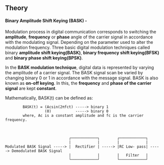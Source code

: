 ## Theory

####  Binary Amplitude Shift Keying (BASK) -
<p>
    Modulation process in digital communication corresponds to switching the <b>amplitude</b>, <b>frequency</b> or <b>phase</b> angle</b> of the carrier signal in accordance with the modulating signal. Depending on the parameter used to alter the modulation frequency.
    Three basic digital modulation techniques called binary <b>amplitude shift keying(BASK)</b>, <b>binary frequency shift keying(BFSK)</b> and <b>binary phase shift keying(BPSK)</b>.
    <br>
    
In the <b>BASK modulation technique</b>, digital data is represented by varying the amplitude of a carrier signal. The BASK signal scan be varied by changing binary 0 or 1 in accordance with the message signal. BASK is also known as <b>on-off keying</b>. In this, the <b>frequency</b> and <b>phase of the carrier signal</b> are kept <b>constant</b>.

Mathematically, BASK(t) can be defined as:

            BASK(t) = (Acsin(2πfct) -----> binary 1
                      (0)           -----> binary 0 
            where, Ac is a constant amplitude and fc is the carrier frequency.
<br> 


 ```
                              ┌────────────┐        ┌────────────┐
                              |            |        |            |
 Modulated BASK Signal -----> |  Rectifier | -----> |RC Low- pass| -----> Demodulated BASK Signal
                              |            |        |   Filter   |
                              └────────────┘        └────────────┘
 ```
</p>
